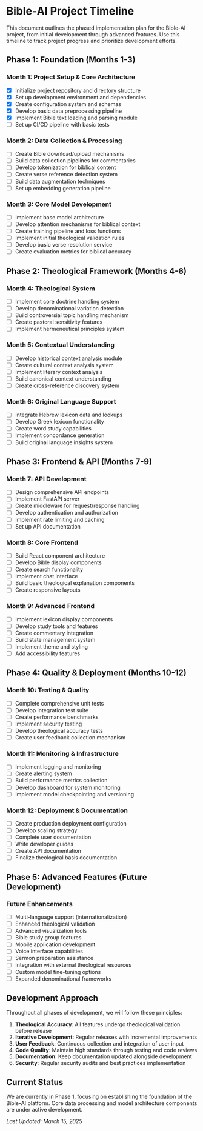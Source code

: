 # Bible-AI Project Timeline

This document outlines the phased implementation plan for the Bible-AI project, from initial development through advanced features. Use this timeline to track project progress and prioritize development efforts.

## Phase 1: Foundation (Months 1-3)

### Month 1: Project Setup & Core Architecture
- [x] Initialize project repository and directory structure
- [x] Set up development environment and dependencies
- [x] Create configuration system and schemas
- [x] Develop basic data preprocessing pipeline
- [x] Implement Bible text loading and parsing module
- [ ] Set up CI/CD pipeline with basic tests

### Month 2: Data Collection & Processing
- [ ] Create Bible download/upload mechanisms
- [ ] Build data collection pipelines for commentaries
- [ ] Develop tokenization for biblical content
- [ ] Create verse reference detection system
- [ ] Build data augmentation techniques
- [ ] Set up embedding generation pipeline

### Month 3: Core Model Development
- [ ] Implement base model architecture
- [ ] Develop attention mechanisms for biblical context
- [ ] Create training pipeline and loss functions
- [ ] Implement initial theological validation rules
- [ ] Develop basic verse resolution service
- [ ] Create evaluation metrics for biblical accuracy

## Phase 2: Theological Framework (Months 4-6)

### Month 4: Theological System
- [ ] Implement core doctrine handling system
- [ ] Develop denominational variation detection
- [ ] Build controversial topic handling mechanism
- [ ] Create pastoral sensitivity features
- [ ] Implement hermeneutical principles system

### Month 5: Contextual Understanding
- [ ] Develop historical context analysis module
- [ ] Create cultural context analysis system
- [ ] Implement literary context analysis
- [ ] Build canonical context understanding
- [ ] Create cross-reference discovery system

### Month 6: Original Language Support
- [ ] Integrate Hebrew lexicon data and lookups
- [ ] Develop Greek lexicon functionality
- [ ] Create word study capabilities
- [ ] Implement concordance generation
- [ ] Build original language insights system

## Phase 3: Frontend & API (Months 7-9)

### Month 7: API Development
- [ ] Design comprehensive API endpoints
- [ ] Implement FastAPI server
- [ ] Create middleware for request/response handling
- [ ] Develop authentication and authorization
- [ ] Implement rate limiting and caching
- [ ] Set up API documentation

### Month 8: Core Frontend
- [ ] Build React component architecture
- [ ] Develop Bible display components
- [ ] Create search functionality
- [ ] Implement chat interface
- [ ] Build basic theological explanation components
- [ ] Create responsive layouts

### Month 9: Advanced Frontend
- [ ] Implement lexicon display components
- [ ] Develop study tools and features
- [ ] Create commentary integration
- [ ] Build state management system
- [ ] Implement theme and styling
- [ ] Add accessibility features

## Phase 4: Quality & Deployment (Months 10-12)

### Month 10: Testing & Quality
- [ ] Complete comprehensive unit tests
- [ ] Develop integration test suite
- [ ] Create performance benchmarks
- [ ] Implement security testing
- [ ] Develop theological accuracy tests
- [ ] Create user feedback collection mechanism

### Month 11: Monitoring & Infrastructure
- [ ] Implement logging and monitoring
- [ ] Create alerting system
- [ ] Build performance metrics collection
- [ ] Develop dashboard for system monitoring
- [ ] Implement model checkpointing and versioning

### Month 12: Deployment & Documentation
- [ ] Create production deployment configuration
- [ ] Develop scaling strategy
- [ ] Complete user documentation
- [ ] Write developer guides
- [ ] Create API documentation
- [ ] Finalize theological basis documentation

## Phase 5: Advanced Features (Future Development)

### Future Enhancements
- [ ] Multi-language support (internationalization)
- [ ] Enhanced theological validation
- [ ] Advanced visualization tools
- [ ] Bible study group features
- [ ] Mobile application development
- [ ] Voice interface capabilities
- [ ] Sermon preparation assistance
- [ ] Integration with external theological resources
- [ ] Custom model fine-tuning options
- [ ] Expanded denominational frameworks

## Development Approach

Throughout all phases of development, we will follow these principles:

1. **Theological Accuracy**: All features undergo theological validation before release
2. **Iterative Development**: Regular releases with incremental improvements
3. **User Feedback**: Continuous collection and integration of user input
4. **Code Quality**: Maintain high standards through testing and code reviews
5. **Documentation**: Keep documentation updated alongside development
6. **Security**: Regular security audits and best practices implementation

## Current Status

We are currently in Phase 1, focusing on establishing the foundation of the Bible-AI platform. Core data processing and model architecture components are under active development.

*Last Updated: March 15, 2025*